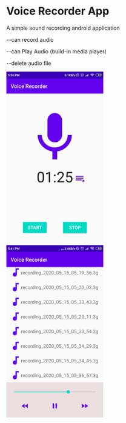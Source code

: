 # Voice Recorder App
A simple sound recording android application

--can record audio

--can Play Audio (build-in media player)

--delete audio file

<img src="images/Screenshot_02.jpg" width="256">      <img src="images/screenshot_01.jpg" width="256">

